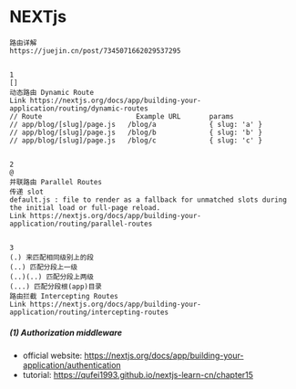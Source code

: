 # NEXTjs

```
路由详解
https://juejin.cn/post/7345071662029537295


1
[]
动态路由 Dynamic Route
Link https://nextjs.org/docs/app/building-your-application/routing/dynamic-routes
// Route	                   Example URL	     params
// app/blog/[slug]/page.js	 /blog/a	         { slug: 'a' }
// app/blog/[slug]/page.js	 /blog/b	         { slug: 'b' }
// app/blog/[slug]/page.js	 /blog/c	         { slug: 'c' }


2
@
并联路由 Parallel Routes
传递 slot
default.js : file to render as a fallback for unmatched slots during the initial load or full-page reload.
Link https://nextjs.org/docs/app/building-your-application/routing/parallel-routes


3
(.) 来匹配相同级别上的段
(..) 匹配分段上一级
(..)(..) 匹配分段上两级
(...) 匹配分段根(app)目录
路由拦截 Intercepting Routes
Link https://nextjs.org/docs/app/building-your-application/routing/intercepting-routes
```

##### (1) Authorization middleware

- official website: https://nextjs.org/docs/app/building-your-application/authentication
- tutorial: https://qufei1993.github.io/nextjs-learn-cn/chapter15
